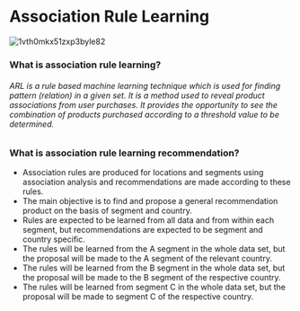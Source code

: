 # Association Rule Learning
![1vth0mkx51zxp3byle82](https://user-images.githubusercontent.com/31565915/107927218-bef61b00-6f87-11eb-9621-289373d38fe1.jpeg)

### What is association rule learning?
###### ARL is a rule based machine learning technique which is used for finding pattern (relation) in a given set. It is a method used to reveal product associations from user purchases. It provides the opportunity to see the combination of products purchased according to a threshold value to be determined.

### What is association rule learning recommendation?
- Association rules are produced for locations and segments using association analysis and recommendations are made according to these rules. 
- The main objective is to find and propose a general recommendation product on the basis of segment and country. 
- Rules are expected to be learned from all data and from within each segment, but recommendations are expected to be segment and country specific. 
- The rules will be learned from the A segment in the whole data set, but the proposal will be made to the A segment of the relevant country.  
- The rules will be learned from the B segment in the whole data set, but the proposal will be made to the B segment of the respective country.  
- The rules will be learned from segment C in the whole data set, but the proposal will be made to segment C of the respective country.
